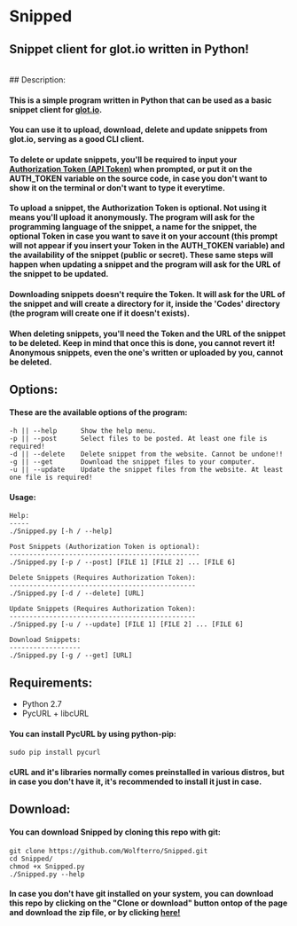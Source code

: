 # Snipped
## Snippet client for glot.io written in Python!
<br />
## Description:

#### This is a simple program written in Python that can be used as a basic snippet client for [glot.io](https://glot.io).
#### You can use it to upload, download, delete and update snippets from glot.io, serving as a good CLI client.

#### To delete or update snippets, you'll be required to input your [Authorization Token (API Token)](https://glot.io/account/token) when prompted, or put it on the AUTH_TOKEN variable on the source code, in case you don't want to show it on the terminal or don't want to type it everytime.

#### To upload a snippet, the Authorization Token is optional. Not using it means you'll upload it anonymously. The program will ask for the programming language of the snippet, a name for the snippet, the optional Token in case you want to save it on your account (this prompt will not appear if you insert your Token in the AUTH_TOKEN variable) and the availability of the snippet (public or secret). These same steps will happen when updating a snippet and the program will ask for the URL of the snippet to be updated.

#### Downloading snippets doesn't require the Token. It will ask for the URL of the snippet and will create a directory for it, inside the 'Codes' directory (the program will create one if it doesn't exists).

#### When deleting snippets, you'll need the Token and the URL of the snippet to be deleted. Keep in mind that once this is done, you cannot revert it! Anonymous snippets, even the one's written or uploaded by you, cannot be deleted.

## Options:

#### These are the available options of the program:

    -h || --help      Show the help menu.
    -p || --post      Select files to be posted. At least one file is required!
    -d || --delete    Delete snippet from the website. Cannot be undone!!
    -g || --get       Download the snippet files to your computer.
    -u || --update    Update the snippet files from the website. At least one file is required!

#### Usage:

    Help:
    -----
    ./Snipped.py [-h / --help]
    
    Post Snippets (Authorization Token is optional):
    ------------------------------------------------
    ./Snipped.py [-p / --post] [FILE 1] [FILE 2] ... [FILE 6]
    
    Delete Snippets (Requires Authorization Token):
    -----------------------------------------------
    ./Snipped.py [-d / --delete] [URL]
    
    Update Snippets (Requires Authorization Token):
    -----------------------------------------------
    ./Snipped.py [-u / --update] [FILE 1] [FILE 2] ... [FILE 6]
    
    Download Snippets:
    ------------------
    ./Snipped.py [-g / --get] [URL]

## Requirements:

- Python 2.7
- PycURL + libcURL

#### You can install PycURL by using python-pip:

    sudo pip install pycurl

#### cURL and it's libraries normally comes preinstalled in various distros, but in case you don't have it, it's recommended to install it just in case.

## Download:

#### You can download Snipped by cloning this repo with git:

    git clone https://github.com/Wolfterro/Snipped.git
    cd Snipped/
    chmod +x Snipped.py
    ./Snipped.py --help

#### In case you don't have git installed on your system, you can download this repo by clicking on the "Clone or download" button ontop of the page and download the zip file, or by clicking [here!](https://github.com/Wolfterro/Snipped/archive/master.zip)
